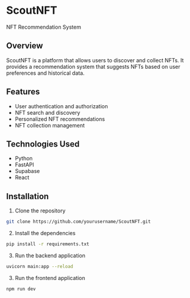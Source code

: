 # ScoutNFT

NFT Recommendation System

## Overview

ScoutNFT is a platform that allows users to discover and collect NFTs. It provides a recommendation system that suggests NFTs based on user preferences and historical data.

## Features

- User authentication and authorization
- NFT search and discovery
- Personalized NFT recommendations
- NFT collection management

## Technologies Used

- Python
- FastAPI
- Supabase
- React

## Installation

1. Clone the repository

```bash
git clone https://github.com/yourusername/ScoutNFT.git
```

2. Install the dependencies

```bash
pip install -r requirements.txt
```

3. Run the backend application

```bash
uvicorn main:app --reload
```

3. Run the frontend application

```bash
npm run dev
```

